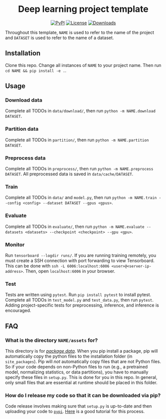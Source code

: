 <h1 align="center">Deep learning project template</h1>
<div align="center">

[![PyPI](https://img.shields.io/pypi/v/NAME.svg)](https://pypi.python.org/pypi/NAME)
[![License](https://img.shields.io/badge/License-MIT-blue.svg)](https://opensource.org/licenses/MIT)
[![Downloads](https://pepy.tech/badge/NAME)](https://pepy.tech/project/NAME)

</div>

Throughout this template, `NAME` is used to refer to the name of the project
and `DATASET` is used to refer to the name of a dataset.


## Installation

Clone this repo. Change all instances of `NAME` to your project name.
Then run `cd NAME && pip install -e .`.

## Usage

### Download data

Complete all TODOs in `data/download/`, then run `python -m NAME.download DATASET`.


### Partition data

Complete all TODOs in `partition/`, then run `python -m NAME.partition
DATASET`.


### Preprocess data

Complete all TODOs in `preprocess/`, then run `python -m NAME.preprocess
DATASET`. All preprocessed data is saved in `data/cache/DATASET`.


### Train

Complete all TODOs in `data/` and `model.py`, then run `python -m NAME.train --config <config> --dataset
DATASET --gpus <gpus>`.


### Evaluate

Complete all TODOs in `evaluate/`, then run `python -m NAME.evaluate
--datasets <datasets> --checkpoint <checkpoint> --gpu <gpu>`.


### Monitor

Run `tensorboard --logdir runs/`. If you are running training
remotely, you must create a SSH connection with port forwarding to view
Tensorboard. This can be done with `ssh -L 6006:localhost:6006
<user>@<server-ip-address>`. Then, open `localhost:6006` in your browser.


### Test

Tests are written using `pytest`. Run `pip install pytest` to install pytest.
Complete all TODOs in `test_model.py` and `test_data.py`, then run `pytest`.
Adding project-specific tests for preprocessing, inference, and inference is
encouraged.


## FAQ

### What is the directory `NAME/assets` for?

This directory is for
[_package data_](https://packaging.python.org/guides/distributing-packages-using-setuptools/#package-data).
When you pip install a package, pip will
automatically copy the python files to the installation folder (in
`site_packages`). Pip will _not_ automatically copy files that are not Python
files. So if your code depends on non-Python files to run (e.g., a pretrained
model, normalizing statistics, or data partitions), you have to manually
specify these files in `setup.py`. This is done for you in this repo. In
general, only small files that are essential at runtime should be placed in
this folder.


### How do I release my code so that it can be downloaded via pip?

Code release involves making sure that `setup.py` is up-to-date and then
uploading your code to [`pypi`](https://www.pypi.org).
[Here](https://packaging.python.org/tutorials/packaging-projects/) is a good
tutorial for this process.
